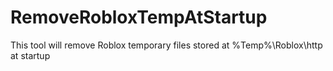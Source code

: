 # RemoveRobloxTempAtStartup
This tool will remove Roblox temporary files stored at %Temp%\Roblox\http at startup

